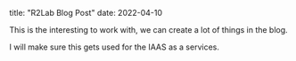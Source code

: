 title: "R2Lab Blog Post"
date: 2022-04-10



This is the interesting to work with, we can create a lot of things in the blog.

I will make sure this gets used for the IAAS as a services.

